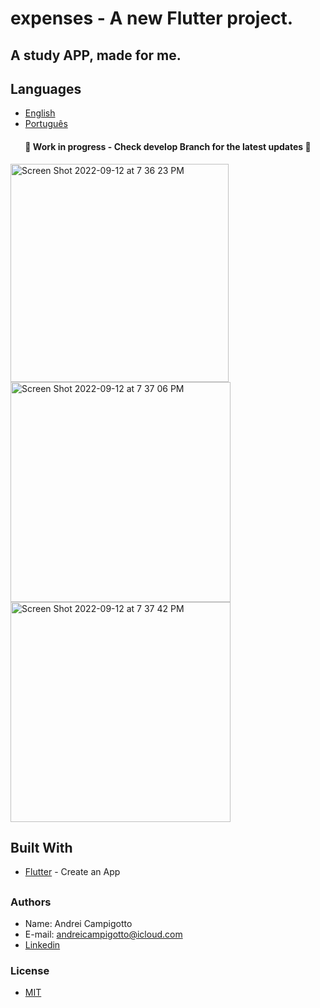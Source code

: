 # expenses - A new Flutter project.
## A study APP, made for me.

## Languages
- [English](https://github.com/andreicampigotto/Expenses_app/blob/master/README.md)
- [Português](https://github.com/andreicampigotto/Expenses_app/blob/master/README%20PT-BR.md)

<h4 align="center"> 
	🚧   Work in progress - Check develop Branch for the latest updates  🚧
</h4>

<p>
<img width="349" alt="Screen Shot 2022-09-12 at 7 36 23 PM" src="https://user-images.githubusercontent.com/38699529/189789557-e734e926-503f-47b1-81fd-58327c0fd4eb.png"><img width="352" alt="Screen Shot 2022-09-12 at 7 37 06 PM" src="https://user-images.githubusercontent.com/38699529/189789571-f3c1e289-407e-4818-945d-7130cf95684b.png">
<img width="352" alt="Screen Shot 2022-09-12 at 7 37 42 PM" src="https://user-images.githubusercontent.com/38699529/189789574-86e517b2-fec3-4a76-8f90-c0d6dfd9eb4f.png">
</p>

## Built With
- [Flutter](https://flutter.dev) - Create an App

##

### Authors
- Name: Andrei Campigotto
- E-mail: andreicampigotto@icloud.com
- [Linkedin](https://www.linkedin.com/in/andrei-campigotto/)

### License 
- [MIT](https://github.com/andreicampigotto/Expenses_app/blob/master/license)
